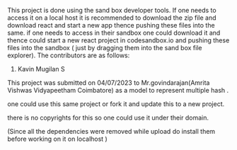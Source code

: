 This project is done using the sand box developer tools.
If one needs to access it on a local host it is recommended to download the zip file and download react and start a new app thence pushing these files into the same.
if one needs to access in their sandbox one could download it and thence could start a new react project in codesandbox.io and pushing these files into the sandbox ( just by dragging them into the sand box file explorer).
The contributors are as follows:

1. Kavin Mugilan S
   
This project was submitted on 04/07/2023 to Mr.govindarajan(Amrita Vishwas Vidyapeetham Coimbatore) as a model to represent multiple hash .

one could use this same project or fork it and update this to a new project.

there is no copyrights for this so one could use it under their domain.

(Since all the dependencies were removed while upload  do install them before working on it on localhost )
